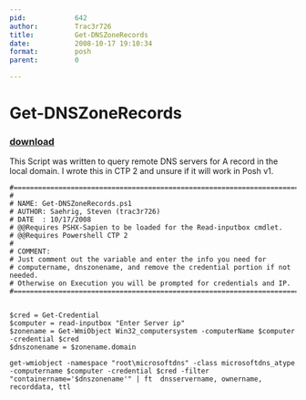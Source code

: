 ```yaml
---
pid:            642
author:         Trac3r726
title:          Get-DNSZoneRecords
date:           2008-10-17 19:10:34
format:         posh
parent:         0

---
```


# Get-DNSZoneRecords

### [download](//scripts/642.ps1)

This Script was written to query remote DNS servers for A record in the local domain. I wrote this in CTP 2 and unsure if it will work in Posh v1. 

```posh
#==========================================================================
#
# NAME: Get-DNSZoneRecords.ps1
# AUTHOR: Saehrig, Steven (trac3r726)
# DATE  : 10/17/2008
# @@Requires PSHX-Sapien to be loaded for the Read-inputbox cmdlet.
# @@Requires Powershell CTP 2
#
# COMMENT: 
# Just comment out the variable and enter the info you need for 
# computername, dnszonename, and remove the credential portion if not needed.
# Otherwise on Execution you will be prompted for credentials and IP.
#==========================================================================


$cred = Get-Credential
$computer = read-inputbox "Enter Server ip"
$zonename = Get-WmiObject Win32_computersystem -computerName $computer -credential $cred
$dnszonename = $zonename.domain

get-wmiobject -namespace "root\microsoftdns" -class microsoftdns_atype -computername $computer -credential $cred -filter "containername='$dnszonename'" | ft  dnsservername, ownername, recorddata, ttl


```
